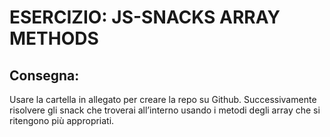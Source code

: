ESERCIZIO: JS-SNACKS ARRAY METHODS
===

## Consegna:

Usare la cartella in allegato per creare la repo su Github.
Successivamente risolvere gli snack che troverai all’interno usando i metodi degli array che si ritengono più appropriati.
